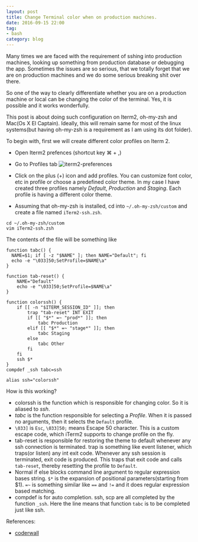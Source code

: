 ```yaml
---
layout: post
title: Change Terminal color when on production machines.
date: 2016-09-15 22:00
tag:
- bash
category: blog
---
```


Many times we are faced with the requirement of sshing into production machines, looking up something from production database
or debugging the app. Sometimes the issues are so serious, that we totally forget that we are on production machines and we do some
serious breaking shit over there.

So one of the way to clearly differentiate whether you are on a production machine or local can be changing the color of the terminal.
Yes, it is possible and it works wonderfully.

This post is about doing such configuration on Iterm2, oh-my-zsh and Mac(Os X El Captain). Ideally, this will remain same for most of the
linux systems(but having oh-my-zsh is a requirement as I am using its dot folder).

To begin with, first we will create different color profiles on Iterm 2.

* Open Iterm2 prefences (shortcut key ⌘ + ,)
* Go to Profiles tab ![iterm2-preferences](/public/img/iterm2-pref.png)
* Click on the plus (+) icon and add profiles. You can customize font color, etc in profile or choose a predefined color theme. In my case I have created three profiles namely _Default_, _Production_ and _Staging_. Each profile is having a different color theme.

* Assuming that oh-my-zsh is installed, cd into `~/.oh-my-zsh/custom` and create a file named `iTerm2-ssh.zsh`.

```
cd ~/.oh-my-zsh/custom
vim iTerm2-ssh.zsh
```

The contents of the file will be something like

```
function tabc() {
  NAME=$1; if [ -z "$NAME" ]; then NAME="Default"; fi
  echo -e "\033]50;SetProfile=$NAME\a"
}

function tab-reset() {
    NAME="Default"
    echo -e "\033]50;SetProfile=$NAME\a"
}

function colorssh() {
    if [[ -n "$ITERM_SESSION_ID" ]]; then
        trap "tab-reset" INT EXIT
        if [[ "$*" =~ "prod*" ]]; then
            tabc Production
        elif [[ "$*" =~ "stage*" ]]; then
            tabc Staging
        else
            tabc Other
        fi
    fi
    ssh $*
}
compdef _ssh tabc=ssh

alias ssh="colorssh"
```

How is this working?

* colorssh is the function which is responsible for changing color. So it is aliased to _ssh_.
* _tabc_ is the function responsible for selecting a _Profile_. When it is passed no arguments, then
it selects the `Default` profile.
* `\033]` is `Esc`, `\033]50;` means Escape 50 character. This is a custom escape code, which iTerm2 supports
to change profile on the fly.
* tab-reset is responsible for restoring the theme to default whenever any ssh connection is terminated. trap is
something like event listener, which traps(or listen) any int exit code. Whenever any ssh session is terminated,
exit code is produced. This traps that exit code and calls `tab-reset`, thereby resetting the profile to `Default`.
* Normal if else blocks command line argument to regular expression bases string. `$*` is the expansion of positional
parameters(starting from $1). `=~` is something similar like `==` and `!=` and it does regular expression based matching.
* compdef is for auto completion. ssh, scp are all completed by the function `_ssh`. Here the line means that function `tabc`
is to be completed just like ssh.


References:
* [coderwall](https://coderwall.com/p/t7a-tq/change-terminal-color-when-ssh-from-os-x)
